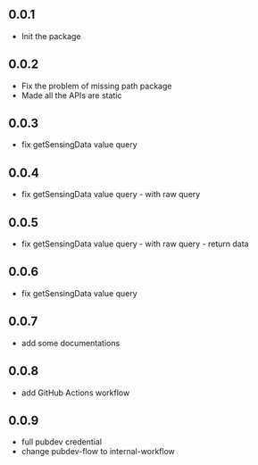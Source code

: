 ## 0.0.1

* Init the package

## 0.0.2

* Fix the problem of missing path package
* Made all the APIs are static

## 0.0.3
* fix getSensingData value query

## 0.0.4
* fix getSensingData value query - with raw query

## 0.0.5
* fix getSensingData value query - with raw query - return data

## 0.0.6
* fix getSensingData value query

## 0.0.7
* add some documentations

## 0.0.8
* add GitHub Actions workflow

## 0.0.9
* full pubdev credential
* change pubdev-flow to internal-workflow